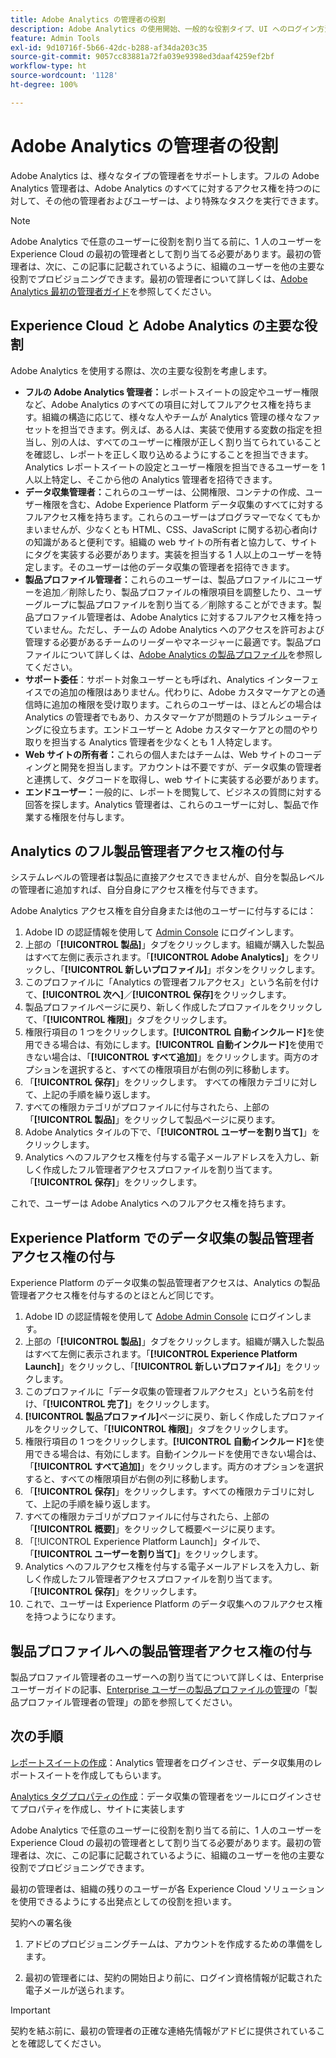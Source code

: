 ```yaml
---
title: Adobe Analytics の管理者の役割
description: Adobe Analytics の使用開始、一般的な役割タイプ、UI へのログイン方法を説明します。
feature: Admin Tools
exl-id: 9d10716f-5b66-42dc-b288-af34da203c35
source-git-commit: 9057cc83881a72fa039e9398ed3daaf4259ef2bf
workflow-type: ht
source-wordcount: '1128'
ht-degree: 100%

---
```


# Adobe Analytics の管理者の役割

Adobe Analytics は、様々なタイプの管理者をサポートします。フルの Adobe Analytics 管理者は、Adobe Analytics のすべてに対するアクセス権を持つのに対して、その他の管理者およびユーザーは、より特殊なタスクを実行できます。

>[!NOTE]
>
>Adobe Analytics で任意のユーザーに役割を割り当てる前に、1 人のユーザーを Experience Cloud の最初の管理者として割り当てる必要があります。最初の管理者は、次に、この記事に記載されているように、組織のユーザーを他の主要な役割でプロビジョニングできます。最初の管理者について詳しくは、[Adobe Analytics 最初の管理者ガイド](/help/admin/admin-console/first-admin-guide.md)を参照してください。


## Experience Cloud と Adobe Analytics の主要な役割

Adobe Analytics を使用する際は、次の主要な役割を考慮します。

* **フルの Adobe Analytics 管理者：**&#x200B;レポートスイートの設定やユーザー権限など、Adobe Analytics のすべての項目に対してフルアクセス権を持ちます。組織の構造に応じて、様々な人やチームが Analytics 管理の様々なファセットを担当できます。例えば、ある人は、実装で使用する変数の指定を担当し、別の人は、すべてのユーザーに権限が正しく割り当てられていることを確認し、レポートを正しく取り込めるようにすることを担当できます。Analytics レポートスイートの設定とユーザー権限を担当できるユーザーを 1 人以上特定し、そこから他の Analytics 管理者を招待できます。
* **データ収集管理者：**&#x200B;これらのユーザーは、公開権限、コンテナの作成、ユーザー権限を含む、Adobe Experience Platform データ収集のすべてに対するフルアクセス権を持ちます。これらのユーザーはプログラマーでなくてもかまいませんが、少なくとも HTML、CSS、JavaScript に関する初心者向けの知識があると便利です。組織の web サイトの所有者と協力して、サイトにタグを実装する必要があります。実装を担当する 1 人以上のユーザーを特定します。そのユーザーは他のデータ収集の管理者を招待できます。
* **製品プロファイル管理者：**&#x200B;これらのユーザーは、製品プロファイルにユーザーを追加／削除したり、製品プロファイルの権限項目を調整したり、ユーザーグループに製品プロファイルを割り当てる／削除することができます。製品プロファイル管理者は、Adobe Analytics に対するフルアクセス権を持っていません。ただし、チームの Adobe Analytics へのアクセスを許可および管理する必要があるチームのリーダーやマネージャーに最適です。製品プロファイルについて詳しくは、[Adobe Analytics の製品プロファイル](/help/admin/admin-console/permissions/product-profile.md)を参照してください。
* **サポート委任**：サポート対象ユーザーとも呼ばれ、Analytics インターフェイスでの追加の権限はありません。代わりに、Adobe カスタマーケアとの通信時に追加の権限を受け取ります。これらのユーザーは、ほとんどの場合は Analytics の管理者でもあり、カスタマーケアが問題のトラブルシューティングに役立ちます。エンドユーザーと Adobe カスタマーケアとの間のやり取りを担当する Analytics 管理者を少なくとも 1 人特定します。
* **Web サイトの所有者：**&#x200B;これらの個人またはチームは、Web サイトのコーディングと開発を担当します。アカウントは不要ですが、データ収集の管理者と連携して、タグコードを取得し、web サイトに実装する必要があります。
* **エンドユーザー：**&#x200B;一般的に、レポートを閲覧して、ビジネスの質問に対する回答を探します。Analytics 管理者は、これらのユーザーに対し、製品で作業する権限を付与します。

## Analytics のフル製品管理者アクセス権の付与

システムレベルの管理者は製品に直接アクセスできませんが、自分を製品レベルの管理者に追加すれば、自分自身にアクセス権を付与できます。

Adobe Analytics アクセス権を自分自身または他のユーザーに付与するには：

1. Adobe ID の認証情報を使用して [Admin Console](https://adminconsole.adobe.com/) にログインします。
1. 上部の「**[!UICONTROL 製品]**」タブをクリックします。組織が購入した製品はすべて左側に表示されます。「**[!UICONTROL Adobe Analytics]**」をクリックし、「**[!UICONTROL 新しいプロファイル]**」ボタンをクリックします。
1. このプロファイルに「Analytics の管理者フルアクセス」という名前を付けて、**[!UICONTROL 次へ]**／**[!UICONTROL 保存]**&#x200B;をクリックします。
1. 製品プロファイルページに戻り、新しく作成したプロファイルをクリックして、「**[!UICONTROL 権限]**」タブをクリックします。
1. 権限行項目の 1 つをクリックします。**[!UICONTROL 自動インクルード]**&#x200B;を使用できる場合は、有効にします。**[!UICONTROL 自動インクルード]**&#x200B;を使用できない場合は、「**[!UICONTROL すべて追加]**」をクリックします。両方のオプションを選択すると、すべての権限項目が右側の列に移動します。
1. 「**[!UICONTROL 保存]**」をクリックします。
すべての権限カテゴリに対して、上記の手順を繰り返します。
1. すべての権限カテゴリがプロファイルに付与されたら、上部の「**[!UICONTROL 製品]**」をクリックして製品ページに戻ります。
1. Adobe Analytics タイルの下で、「**[!UICONTROL ユーザーを割り当て]**」をクリックします。
1. Analytics へのフルアクセス権を付与する電子メールアドレスを入力し、新しく作成したフル管理者アクセスプロファイルを割り当てます。「**[!UICONTROL 保存]**」をクリックします。

これで、ユーザーは Adobe Analytics へのフルアクセス権を持ちます。

## Experience Platform でのデータ収集の製品管理者アクセス権の付与

Experience Platform のデータ収集の製品管理者アクセスは、Analytics の製品管理者アクセス権を付与するのとほとんど同じです。

1. Adobe ID の認証情報を使用して [Adobe Admin Console](https://adminconsole.adobe.com) にログインします。
1. 上部の「**[!UICONTROL 製品]**」タブをクリックします。組織が購入した製品はすべて左側に表示されます。「**[!UICONTROL Experience Platform Launch]**」をクリックし、「**[!UICONTROL 新しいプロファイル]**」をクリックします。
1. このプロファイルに「データ収集の管理者フルアクセス」という名前を付け、「**[!UICONTROL 完了]**」をクリックします。
1. **[!UICONTROL 製品プロファイル]**&#x200B;ページに戻り、新しく作成したプロファイルをクリックして、「**[!UICONTROL 権限]**」タブをクリックします。
1. 権限行項目の 1 つをクリックします。**[!UICONTROL 自動インクルード]**&#x200B;を使用できる場合は、有効にします。自動インクルードを使用できない場合は、「**[!UICONTROL すべて追加]**」をクリックします。両方のオプションを選択すると、すべての権限項目が右側の列に移動します。
1. 「**[!UICONTROL 保存]**」をクリックします。すべての権限カテゴリに対して、上記の手順を繰り返します。
1. すべての権限カテゴリがプロファイルに付与されたら、上部の「**[!UICONTROL 概要]**」をクリックして概要ページに戻ります。
1. 「[!UICONTROL Experience Platform Launch]」タイルで、「**[!UICONTROL ユーザーを割り当て]**」をクリックします。
1. Analytics へのフルアクセス権を付与する電子メールアドレスを入力し、新しく作成したフル管理者アクセスプロファイルを割り当てます。「**[!UICONTROL 保存]**」をクリックします。
1. これで、ユーザーは Experience Platform のデータ収集へのフルアクセス権を持つようになります。

## 製品プロファイルへの製品管理者アクセス権の付与

製品プロファイル管理者のユーザーへの割り当てについて詳しくは、Enterprise ユーザーガイドの記事、[Enterprise ユーザーの製品プロファイルの管理](https://helpx.adobe.com/jp/enterprise/using/manage-product-profiles.html)の「製品プロファイル管理者の管理」の節を参照してください。

## 次の手順

[レポートスイートの作成](/help/admin/admin/c-manage-report-suites/c-new-report-suite/t-create-a-report-suite.md)：Analytics 管理者をログインさせ、データ収集用のレポートスイートを作成してもらいます。

[Analytics タグプロパティの作成](/help/implement/launch/create-analytics-property.md)：データ収集の管理者をツールにログインさせてプロパティを作成し、サイトに実装します

Adobe Analytics で任意のユーザーに役割を割り当てる前に、1 人のユーザーを Experience Cloud の最初の管理者として割り当てる必要があります。最初の管理者は、次に、この記事に記載されているように、組織のユーザーを他の主要な役割でプロビジョニングできます。

最初の管理者は、組織の残りのユーザーが各 Experience Cloud ソリューションを使用できるようにする出発点としての役割を担います。

契約への署名後

1. アドビのプロビジョニングチームは、アカウントを作成するための準備をします。

1. 最初の管理者には、契約の開始日より前に、ログイン資格情報が記載された電子メールが送られます。

>[!IMPORTANT]
>
>   契約を結ぶ前に、最初の管理者の正確な連絡先情報がアドビに提供されていることを確認してください。
